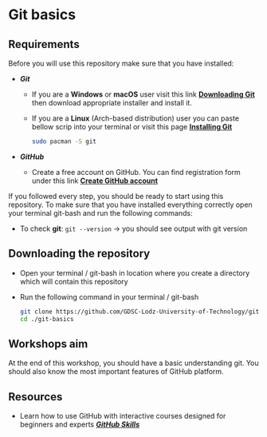 # Git basics

## Requirements

Before you will use this repository make sure that you have installed:

- **_Git_**

  - If you are a **Windows** or **macOS** user visit this link **[Downloading Git](https://git-scm.com/download)**
    then download appropriate installer and install it.
  - If you are a **Linux** (Arch-based distribution) user you can paste bellow scrip into your terminal or visit this
    page **[Installing Git](https://git-scm.com/download/linux)**

    ```bash
    sudo pacman -S git
    ```

- **_GitHub_**

  - Create a free account on GitHub. You can find registration form under this
    link **[Create GitHub account](https://github.com/signup?ref_cta=Sign+up&ref_loc=header+logged+out&ref_page=%2F&source=header-home)**

If you followed every step, you should be ready to start using this repository. To make sure that you have installed
everything correctly open your terminal git-bash and run the following commands:

- To check **git**: `git --version` → you should see output with git version

## Downloading the repository

- Open your terminal / git-bash in location where you create a directory which will contain this repository
- Run the following command in your terminal / git-bash

  ```bash
  git clone https://github.com/GDSC-Lodz-University-of-Technology/git-basics.git
  cd ./git-basics
  ```

## Workshops aim

At the end of this workshop, you should have a basic understanding git.
You should also know the most important features of GitHub platform. 

## Resources

- Learn how to use GitHub with interactive courses designed for beginners and experts **_[GitHub Skills](https://skills.github.com/)_**
